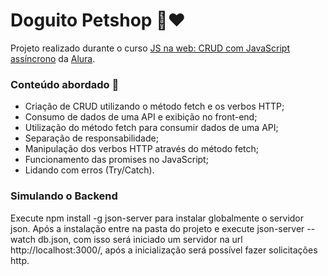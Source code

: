 # Doguito Petshop :dog::hearts:

Projeto realizado durante o curso <a href="https://cursos.alura.com.br/course/javascript-crud-assincrono" target="_blank">JS na web: CRUD com JavaScript assíncrono</a> da <a href="https://www.alura.com.br/" target="_blank">Alura</a>.

### Conteúdo abordado :page_with_curl:

<ul>
  <li>Criação de CRUD utilizando o método fetch e os verbos HTTP;</li>
  <li>Consumo de dados de uma API e exibição no front-end;</li>
  <li>Utilização do método fetch para consumir dados de uma API;</li>
  <li>Separação de responsabilidade;</li>
  <li>Manipulação dos verbos HTTP através do método fetch;</li>
  <li>Funcionamento das promises no JavaScript;</li>
  <li>Lidando com erros (Try/Catch).</li>
</ul>

### Simulando o Backend

Execute npm install -g json-server para instalar globalmente o servidor json. Após a instalação entre na pasta do projeto e execute json-server --watch db.json, com isso será iniciado um servidor na url http://localhost:3000/, após a inicialização será possível fazer solicitações http.
